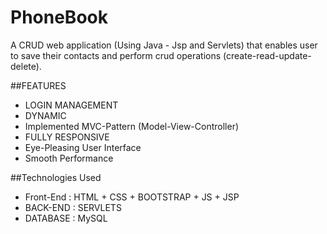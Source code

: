 # PhoneBook
A CRUD web application (Using Java - Jsp and Servlets) that enables user to save their contacts and perform crud operations (create-read-update-delete).

##FEATURES
* LOGIN MANAGEMENT
* DYNAMIC 
* Implemented MVC-Pattern (Model-View-Controller)
* FULLY RESPONSIVE
* Eye-Pleasing User Interface
* Smooth Performance


##Technologies Used
* Front-End : HTML + CSS + BOOTSTRAP + JS + JSP
* BACK-END : SERVLETS
* DATABASE : MySQL
